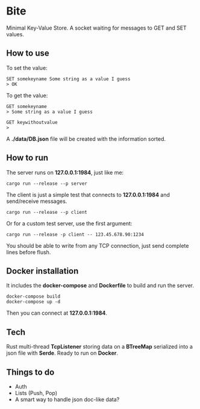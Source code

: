# Bite

Minimal Key-Value Store. A socket waiting for messages to GET and SET values.

## How to use

To set the value:

    SET somekeyname Some string as a value I guess
    > OK

To get the value:

    GET somekeyname
    > Some string as a value I guess

    GET keywithoutvalue
    >

A **./data/DB.json** file will be created with the information sorted.

## How to run

The server runs on **127.0.0.1:1984**, just like me:

    cargo run --release --p server

The client is just a simple test that connects to **127.0.0.1:1984** and
send/receive messages.

    cargo run --release --p client

Or for a custom test server, use the first argument:

    cargo run --release -p client -- 123.45.678.90:1234

You should be able to write from any TCP connection, just send complete lines
before flush.

## Docker installation

It includes the **docker-compose** and **Dockerfile** to build and run the
server.

    docker-compose build
    docker-compose up -d

Then you can connect at **127.0.0.1:1984**.

## Tech

Rust multi-thread **TcpListener** storing data on a **BTreeMap** serialized into
a json file with **Serde**. Ready to run on **Docker**.

## Things to do

- Auth
- Lists (Push, Pop)
- A smart way to handle json doc-like data?
